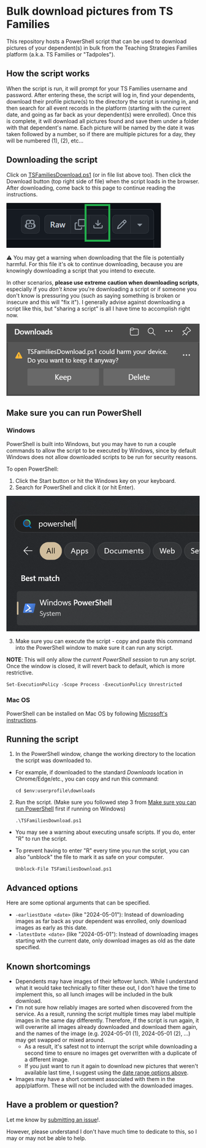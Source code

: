 # Bulk download pictures from TS Families
This repository hosts a PowerShell script that can be used to download pictures of your dependent(s) in bulk from the Teaching Strategies Families platform (a.k.a. TS Families or "Tadpoles").

## How the script works
When the script is run, it will prompt for your TS Families username and password. After entering these, the script will log in, find your dependents, download their profile picture(s) to the directory the script is running in, and then search for all event records in the platform (starting with the current date, and going as far back as your dependent(s) were enrolled). Once this is complete, it will download all pictures found and save them under a folder with that dependent's name. Each picture will be named by the date it was taken followed by a number, so if there are multiple pictures for a day, they will be numbered (1), (2), etc...

## Downloading the script
Click on [TSFamiliesDownload.ps1](TSFamiliesDownload.ps1) (or in file list above too). Then click the Download button (top right side of file) when the script loads in the browser. After downloading, come back to this page to continue reading the instructions.

![Download button](images/download.png)

⚠️ You may get a warning when downloading that the file is potentially harmful. For this file it's ok to continue downloading, because you are knowingly downloading a script that you intend to execute.

In other scenarios, **please use extreme caution when downloading scripts**, especially if you *don't know* you're downloading a script or if someone you don't know is pressuring you (such as saying something is broken or insecure and this will "fix it"). I generally advise against downloading a script like this, but "sharing a script" is all I have time to accomplish right now.

![Script download warning](images/warning.png)

## Make sure you can run PowerShell
### Windows
PowerShell is built into Windows, but you may have to run a couple commands to allow the script to be executed by Windows, since by default Windows does not allow downloaded scripts to be run for security reasons.

To open PowerShell:
1. Click the Start button or hit the Windows key on your keyboard.
2. Search for PowerShell and click it (or hit Enter).

![Download button](images/powershell.png)

3. Make sure you can execute the script - copy and paste this command into the PowerShell window to make sure it can run any script.

**NOTE**: This will only allow the *current PowerShell session* to run any script. Once the window is closed, it will revert back to default, which is more restrictive.

```
Set-ExecutionPolicy -Scope Process -ExecutionPolicy Unrestricted
```

### Mac OS
PowerShell can be installed on Mac OS by following [Microsoft's instructions](https://learn.microsoft.com/powershell/scripting/install/installing-powershell-on-macos?view=powershell-7.4).

## Running the script

1. In the PowerShell window, change the working directory to the location the script was downloaded to.

- For example, if downloaded to the standard *Downloads* location in Chrome/Edge/etc., you can copy and run this command:
    ```
    cd $env:userprofile\downloads
    ```

2. Run the script. (Make sure you followed step 3 from [Make sure you can run PowerShell](#make-sure-you-can-run-powershell) first if running on Windows)
    ```
    .\TSFamiliesDownload.ps1
    ```

- You may see a warning about executing unsafe scripts. If you do, enter "R" to run the script.
- To prevent having to enter "R" every time you run the script, you can also "unblock" the file to mark it as safe on your computer.

    ```
    Unblock-File TSFamiliesDownload.ps1
    ```

## Advanced options
Here are some optional arguments that can be specified.

- `-earliestDate <date>` (like "2024-05-01"): Instead of downloading images as far back as your dependent was enrolled, only download images as early as this date.
- `-latestDate <date>` (like "2024-05-01"): Instead of downloading images starting with the current date, only download images as old as the date specified.

## Known shortcomings
- Dependents may have images of their leftover lunch. While I understand what it would take technically to filter these out, I don't have the time to implement this, so all lunch images will be included in the bulk download.
- I'm not sure how reliably images are sorted when discovered from the service. As a result, running the script multiple times may label multiple images in the same day differently. Therefore, if the script is run again, it will overwrite all images already downloaded and download them again, and the names of the image (e.g. 2024-05-01 (1), 2024-05-01 (2), ...) may get swapped or mixed around.
  - As a result, it's safest not to interrupt the script while downloading a second time to ensure no images get overwritten with a duplicate of a different image.
  - If you just want to run it again to download new pictures that weren't available last time, I suggest using the [date range options above](#advanced-options).
- Images may have a short comment associated with them in the app/platform. These will not be included with the downloaded images.

## Have a problem or question?
Let me know by [submitting an issue](https://github.com/JohnathonMohr/ts-families-bulk-download/issues/new)!.

However, please understand I don't have much time to dedicate to this, so I may or may not be able to help.